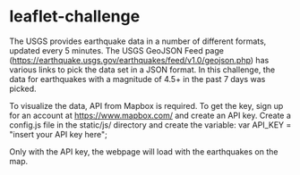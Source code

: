 # leaflet-challenge

The USGS provides earthquake data in a number of different formats, updated every 5 minutes. The USGS GeoJSON Feed page (https://earthquake.usgs.gov/earthquakes/feed/v1.0/geojson.php) has various links to pick the data set in a JSON format. In this challenge, the data for earthquakes with a magnitude of 4.5+ in the past 7 days was picked.

To visualize the data, API from Mapbox is required. To get the key, sign up for an account at https://www.mapbox.com/ and create an API key. Create a config.js file in the static/js/ directory and create the variable: var API_KEY = "insert your API key here";

Only with the API key, the webpage will load with the earthquakes on the map.
